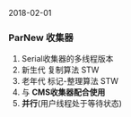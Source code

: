 2018-02-01

### ParNew 收集器
1. Serial收集器的多线程版本
2. 新生代 复制算法 STW
3. 老年代 标记-整理算法 STW
4. 与 **CMS收集器配合使用**
5. **并行**(用户线程处于等待状态)